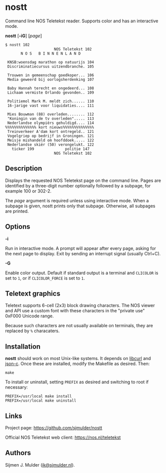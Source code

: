 nostt
=====

Command line NOS Teletekst reader. Supports color and has an interactive mode.

**nostt** [**-iG**] [*page*]

    $ nostt 102
                          NOS Teletekst 102 
           N O S   B I N N E N L A N D      
                                            
     KNSB:woensdag marathon op natuurijs 104
     Discriminatiecursus uitzendbranche. 105
                                            
     Trouwen in gemeenschap goedkoper... 106
     Media geweerd bij oorlogsherdenking 107
                                            
     Baby Hannah terecht en ongedeerd... 108
     Lichaam vermiste Orlando gevonden.. 109
                                            
     Politiemol Mark M. meldt zich...... 110
     16-jarige vast voor liquidaties.... 111
                                            
     Mies Bouwman (88) overleden........ 112
     "Koningin van de tv overleden"..... 113
     Nederlandse olympiërs gehuldigd.... 114
    %%%%%%%%%%%%%% kort nieuws%%%%%%%%%%%%%%
     Treinverkeer A'dam kort ontregeld.. 121
     Vogelgriep op bedrijf in Groningen. 121
     Meisje mishandeld om hoofddoek..... 122
     Nederlandse skiër (50) verongelukt. 122
       ticker 199              politie 147  
                          NOS Teletekst 102 

Description
-----------

Displays the requested NOS Teletekst page on the command line. Pages are
identified by a three-digit number optionally followed by a subpage, for
example 100 or 302-2.

The *page* argument is required unless using interactive mode. When a
subpage is given, nostt prints only that subpage. Otherwise, all
subpages are printed.

Options
-------

**-i**

Run in interactive mode. A prompt will appear after every page,
asking for the next page to display. Exit by sending an
interrupt signal (usually Ctrl+C).

**-G**

Enable color output. Default if standard output is a terminal
and `CLICOLOR` is set to `1`, or if `CLICOLOR_FORCE` is set to `1`.

Teletext graphics
-----------------

Teletext supports 6-cell (2x3) block drawing characters. The NOS viewer
and API use a custom font with these characters in the "private use"
0xF000 Unicode range.

Because such characters are not usually available on terminals, they are
replaced by `%` characaters.

Installation
------------

**nostt** should work on most Unix-like systems. It depends on
[libcurl](https://curl.haxx.se/libcurl/) and
[json-c](https://github.com/json-c/json-c).
Once these are installed, modify the Makefile as desired. Then:

    make

To install or uninstall, setting `PREFIX` as desired and switching to root if
necessary:

    PREFIX=/usr/local make install
    PREFIX=/usr/local make uninstall

Links
-----

Project page: https://github.com/sjmulder/nostt

Official NOS Teletekst web client: https://nos.nl/teletekst

Authors
-------

Sijmen J. Mulder (<ik@sjmulder.nl>).
